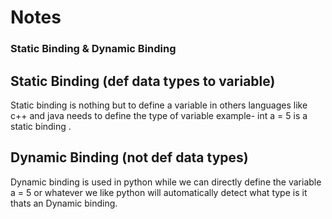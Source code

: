 
# Notes

### Static Binding & Dynamic Binding



## Static Binding (def data types to variable)
 Static binding is nothing but to define a variable in others languages like c++ and java needs to define the type of variable example- int
 a = 5 is a static binding . 
## Dynamic Binding (not def data types)
Dynamic binding is used in python while we can directly define the variable a = 5 or whatever we like python will automatically detect what type is it thats an Dynamic binding.
